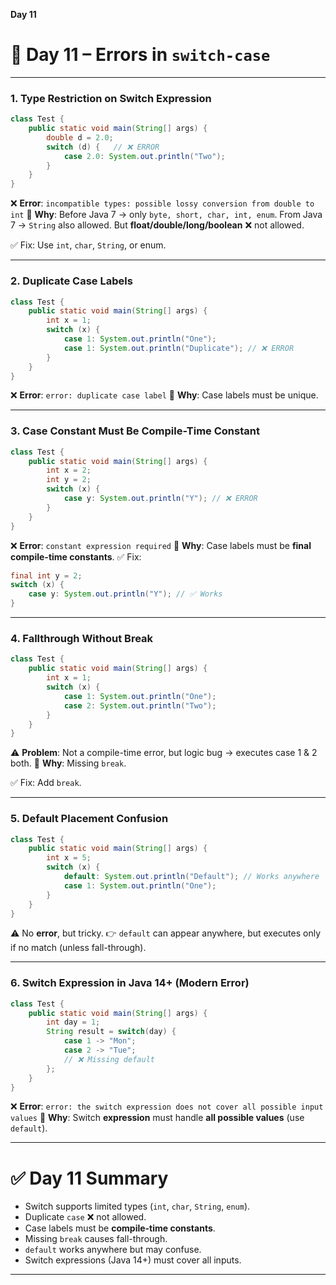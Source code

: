 **Day 11**

# 📅 Day 11 – Errors in `switch-case`

---

### 1. **Type Restriction on Switch Expression**

```java
class Test {
    public static void main(String[] args) {
        double d = 2.0;
        switch (d) {   // ❌ ERROR
            case 2.0: System.out.println("Two");
        }
    }
}
```

❌ **Error**: `incompatible types: possible lossy conversion from double to int`
🔎 **Why**: Before Java 7 → only `byte, short, char, int, enum`.
From Java 7 → `String` also allowed.
But **float/double/long/boolean** ❌ not allowed.

✅ Fix: Use `int`, `char`, `String`, or enum.

---

### 2. **Duplicate Case Labels**

```java
class Test {
    public static void main(String[] args) {
        int x = 1;
        switch (x) {
            case 1: System.out.println("One");
            case 1: System.out.println("Duplicate"); // ❌ ERROR
        }
    }
}
```

❌ **Error**: `error: duplicate case label`
🔎 **Why**: Case labels must be unique.

---

### 3. **Case Constant Must Be Compile-Time Constant**

```java
class Test {
    public static void main(String[] args) {
        int x = 2;
        int y = 2;
        switch (x) {
            case y: System.out.println("Y"); // ❌ ERROR
        }
    }
}
```

❌ **Error**: `constant expression required`
🔎 **Why**: Case labels must be **final compile-time constants**.
✅ Fix:

```java
final int y = 2;
switch (x) {
    case y: System.out.println("Y"); // ✅ Works
}
```

---

### 4. **Fallthrough Without Break**

```java
class Test {
    public static void main(String[] args) {
        int x = 1;
        switch (x) {
            case 1: System.out.println("One");
            case 2: System.out.println("Two");
        }
    }
}
```

⚠️ **Problem**: Not a compile-time error, but logic bug → executes case 1 & 2 both.
🔎 **Why**: Missing `break`.

✅ Fix: Add `break`.

---

### 5. **Default Placement Confusion**

```java
class Test {
    public static void main(String[] args) {
        int x = 5;
        switch (x) {
            default: System.out.println("Default"); // Works anywhere
            case 1: System.out.println("One");
        }
    }
}
```

⚠️ No **error**, but tricky.
👉 `default` can appear anywhere, but executes only if no match (unless fall-through).

---

### 6. **Switch Expression in Java 14+ (Modern Error)**

```java
class Test {
    public static void main(String[] args) {
        int day = 1;
        String result = switch(day) {
            case 1 -> "Mon";
            case 2 -> "Tue";
            // ❌ Missing default
        };
    }
}
```

❌ **Error**: `error: the switch expression does not cover all possible input values`
🔎 **Why**: Switch **expression** must handle **all possible values** (use `default`).

---

# ✅ Day 11 Summary

- Switch supports limited types (`int`, `char`, `String`, `enum`).
- Duplicate `case` ❌ not allowed.
- Case labels must be **compile-time constants**.
- Missing `break` causes fall-through.
- `default` works anywhere but may confuse.
- Switch expressions (Java 14+) must cover all inputs.

---
